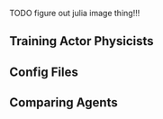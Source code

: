 
TODO figure out julia image thing!!!

## Training Actor Physicists

## Config Files

## Comparing Agents